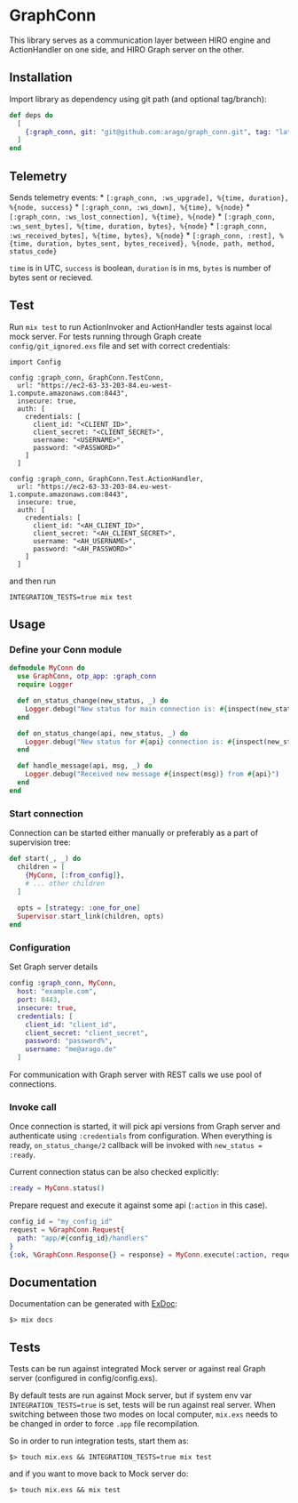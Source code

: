 # GraphConn

This library serves as a communication layer between HIRO engine and ActionHandler on one side,
and HIRO Graph server on the other.

## Installation

Import library as dependency using git path (and optional tag/branch):

```elixir
def deps do
  [
    {:graph_conn, git: "git@github.com:arago/graph_conn.git", tag: "latest"}
  ]
end
```

## Telemetry

  Sends telemetry events:
    * `[:graph_conn, :ws_upgrade], %{time, duration}, %{node, success}`
    * `[:graph_conn, :ws_down], %{time}, %{node}`
    * `[:graph_conn, :ws_lost_connection], %{time}, %{node}`
    * `[:graph_conn, :ws_sent_bytes], %{time, duration, bytes}, %{node}`
    * `[:graph_conn, :ws_received_bytes], %{time, bytes}, %{node}`
    * `[:graph_conn, :rest], %{time, duration, bytes_sent, bytes_received}, %{node, path, method, status_code}`

  `time` is in UTC, `success` is boolean, `duration` is in ms, `bytes` is number of bytes sent or recieved.

## Test

Run `mix test` to run ActionInvoker and ActionHandler tests against local mock server. For tests running through Graph create `config/git_ignored.exs` file and set with correct credentials:

```
import Config

config :graph_conn, GraphConn.TestConn,
  url: "https://ec2-63-33-203-84.eu-west-1.compute.amazonaws.com:8443",
  insecure: true,
  auth: [
    credentials: [
      client_id: "<CLIENT_ID>",
      client_secret: "<CLIENT_SECRET>",
      username: "<USERNAME>",
      password: "<PASSWORD>"
    ]
  ]

config :graph_conn, GraphConn.Test.ActionHandler,
  url: "https://ec2-63-33-203-84.eu-west-1.compute.amazonaws.com:8443",
  insecure: true,
  auth: [
    credentials: [
      client_id: "<AH_CLIENT_ID>",
      client_secret: "<AH_CLIENT_SECRET>",
      username: "<AH_USERNAME>",
      password: "<AH_PASSWORD>"
    ]
  ]
```

and then run

```
INTEGRATION_TESTS=true mix test
```

## Usage

### Define your Conn module


```elixir
defmodule MyConn do
  use GraphConn, otp_app: :graph_conn
  require Logger

  def on_status_change(new_status, _) do
    Logger.debug("New status for main connection is: #{inspect(new_status)}")
  end

  def on_status_change(api, new_status, _) do
    Logger.debug("New status for #{api} connection is: #{inspect(new_status)}")
  end

  def handle_message(api, msg, _) do
    Logger.debug("Received new message #{inspect(msg)} from #{api}")
  end
end
```

### Start connection

Connection can be started either manually or preferably as a part of supervision tree:

```elixir
def start(_, _) do
  children = [
    {MyConn, [:from_config]},
    # ... other children
  ]
  
  opts = [strategy: :one_for_one]
  Supervisor.start_link(children, opts)
end
```

### Configuration

Set Graph server details

```elixir
config :graph_conn, MyConn,
  host: "example.com",
  port: 8443,
  insecure: true,
  credentials: [
    client_id: "client_id",
    client_secret: "client_secret",
    password: "password%",
    username: "me@arago.de"
  ]
```

For communication with Graph server with REST calls we use pool of connections.

### Invoke call

Once connection is started, it will pick api versions from Graph server and authenticate
using `:credentials` from configuration. When everything is ready, `on_status_change/2` callback
will be invoked with `new_status = :ready`.

Current connection status can be also checked explicitly:

```elixir
:ready = MyConn.status()
```

Prepare request and execute it against some api (`:action` in this case).

```elixir
config_id = "my_config_id"
request = %GraphConn.Request{
  path: "app/#{config_id}/handlers"
}
{:ok, %GraphConn.Response{} = response} = MyConn.execute(:action, request)
```

## Documentation

Documentation can be generated with [ExDoc](https://github.com/elixir-lang/ex_doc):

`$> mix docs`

## Tests

Tests can be run against integrated Mock server or against real Graph server (configured in config/config.exs).

By default tests are run against Mock server, but if system env var `INTEGRATION_TESTS=true` is set,
tests will be run against real server. When switching between those two modes on local computer,
`mix.exs` needs to be changed in order to force `.app` file recompilation.

So in order to run integration tests, start them as:

```
$> touch mix.exs && INTEGRATION_TESTS=true mix test
```

and if you want to move back to Mock server do:

```
$> touch mix.exs && mix test
```
